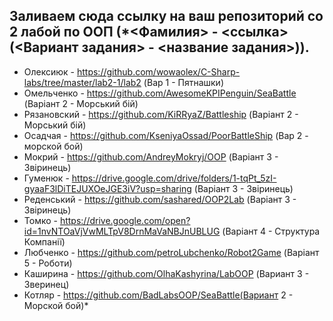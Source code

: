 ## Заливаем сюда ссылку на ваш репозиторий со 2 лабой по ООП (*<Фамилия> - <ссылка>(<Вариант задания> - <название задания>)).
* Олексиюк - https://github.com/wowaolex/C-Sharp-labs/tree/master/lab2-1/lab2 (Вар 1 - Пятнашки)
* Омельченко - https://github.com/AwesomeKPIPenguin/SeaBattle (Варіант 2 - Морський бій)
* Рязановский - https://github.com/KiRRyaZ/Battleship (Варіант 2 - Морський бій)
* Осадчая - https://github.com/KseniyaOssad/PoorBattleShip (Вар 2 - морской бой)
* Мокрий - https://github.com/AndreyMokryj/OOP (Варіант 3 - Звіринець)
* Гуменюк - https://drive.google.com/drive/folders/1-tqPt_5zI-gyaaF3lDiTEJUXOeJGE3iV?usp=sharing (Варіант 3 - Звіринець)
* Реденський - https://github.com/sashared/OOP2Lab (Варіант 3 - Звіринець)
* Томко - https://drive.google.com/open?id=1nvNTOaVjVwMLTpV8DrnMaVaNBJnUBLUG (Варіант 4 - Структура Компанії)
* Любченко - https://github.com/petroLubchenko/Robot2Game (Варіант 5 - Роботи)
* Каширина - https://github.com/OlhaKashyrina/LabOOP (Вариант 3 - Зверинец)
* Котляр - https://github.com/BadLabsOOP/SeaBattle(Вариант 2 - Морской бой)*
